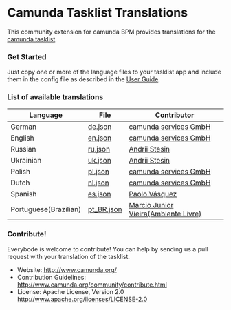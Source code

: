 # Camunda Tasklist Translations


This community extension for camunda BPM provides translations for the [camunda tasklist](https://github.com/camunda/camunda-tasklist-ui).

### Get Started

Just copy one or more of the language files to your tasklist app and include them in the config file as described in the [User Guide](http://docs.camunda.org/latest/guides/user-guide/#tasklist-customizing-localization).

### List of available translations

| Language             | File                             | Contributor                                                            |
| ---------------------|----------------------------------|------------------------------------------------------------------------|
| German               | [de.json](/locales/de.json)      | [camunda services GmbH](https://github.com/camunda)                    |
| English              | [en.json](/locales/en.json)      | [camunda services GmbH](https://github.com/camunda)                    |
| Russian              | [ru.json](/locales/ru.json)      | [Andrii Stesin](https://github.com/astesin)                            |
| Ukrainian            | [uk.json](/locales/uk.json)      | [Andrii Stesin](https://github.com/astesin)                            |
| Polish               | [pl.json](/locales/pl.json)      | [camunda services GmbH](https://github.com/camunda)                    |
| Dutch                | [nl.json](/locales/nl.json)      | [camunda services GmbH](https://github.com/camunda)                    |
| Spanish              | [es.json](/locales/es.json)      | [Paolo Vásquez](https://github.com/paolovas)                           |
| Portuguese(Brazilian)| [pt_BR.json](/locales/pt_BR.json)| [Marcio Junior Vieira(Ambiente Livre)](http://www.ambientelivre.com.br)|


### Contribute!

Everybode is welcome to contribute! You can help by sending us a pull request with your translation of the tasklist.

  * Website: http://www.camunda.org/
  * Contribution Guidelines: http://www.camunda.org/community/contribute.html
  * License: Apache License, Version 2.0  http://www.apache.org/licenses/LICENSE-2.0
